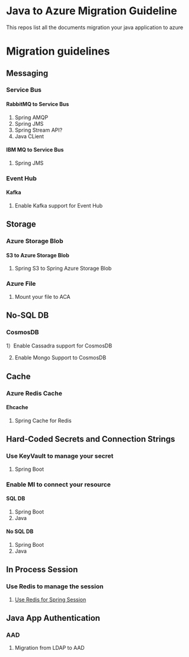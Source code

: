 # Java to Azure Migration Guideline
This repos list all the documents migration your java application to azure

# Migration guidelines
## Messaging
### Service Bus
#### RabbitMQ to Service Bus
1)  Spring AMQP
2)  Spring JMS
3)  Spring Stream API?
4)  Java CLient

#### IBM MQ to Service Bus
1)  Spring JMS

### Event Hub
#### Kafka
1) Enable Kafka support for Event Hub

## Storage
### Azure Storage Blob
#### S3 to Azure Storage Blob
1) Spring S3 to Spring Azure Storage Blob

### Azure File
1) Mount your file to ACA

## No-SQL DB
### CosmosDB
1）Enable Cassadra support for CosmosDB

2) Enable Mongo Support to CosmosDB

## Cache
### Azure Redis Cache
#### Ehcache
1) Spring Cache for Redis

## Hard-Coded Secrets and Connection Strings 
### Use KeyVault to manage your secret
1) Spring Boot
### Enable MI to connect your resource
#### SQL DB
1) Spring Boot
2) Java
#### No SQL DB
1) Spring Boot
2) Java

## In Process Session
### Use Redis to manage the session
1) [Use Redis for Spring Session](./Session/Use-Redis-for-Spring-Session.md)

## Java App Authentication 
### AAD
1) Migration from LDAP to AAD
